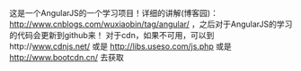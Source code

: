 这是一个AngularJS的一个学习项目！详细的讲解(博客园)： http://www.cnblogs.com/wuxiaobin/tag/angular/ ，之后对于AngularJS的学习的代码会更新到github来！
对于cdn，如果不可用，可以到http://www.cdnjs.net/ 或是 http://libs.useso.com/js.php 或是 http://www.bootcdn.cn/ 去获取